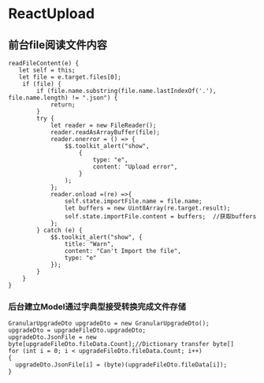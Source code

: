 # ReactUpload
## 前台file阅读文件内容
 
    readFileContent(e) {
       let self = this;
       let file = e.target.files[0];
        if (file) {
            if (file.name.substring(file.name.lastIndexOf('.'), file.name.length) != ".json") {
                return;
            }
            try {
                let reader = new FileReader();
                reader.readAsArrayBuffer(file);
                reader.onerror = () => {
                    $$.toolkit_alert("show",
                        {
                            type: "e",
                            content: "Upload error",
                        }
                    );
                };
                reader.onload =(re) =>{
                    self.state.importFile.name = file.name;
                    let buffers = new Uint8Array(re.target.result);
                    self.state.importFile.content = buffers;  //获取buffers
                };
            } catch (e) {
                $$.toolkit_alert("show", {
                    title: "Warn",
                    content: "Can't Import the file",
                    type: "e"
                });
            }
        }
    }
### 后台建立Model通过字典型接受转换完成文件存储

    GranularUpgradeDto upgradeDto = new GranularUpgradeDto();
    upgradeDto = upgradeFileDto.upgradeDto;
    upgradeDto.JsonFile = new byte[upgradeFileDto.fileData.Count];//Dictionary transfer byte[]
    for (int i = 0; i < upgradeFileDto.fileData.Count; i++)
    { 
      upgradeDto.JsonFile[i] = (byte)(upgradeFileDto.fileData[i]);   
    }    

